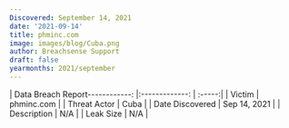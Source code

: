```yaml
---
Discovered: September 14, 2021
date: '2021-09-14'
title: phminc.com
image: images/blog/Cuba.png
author: Breachsense Support
draft: false
yearmonths: 2021/september
---
```


| Data Breach Report------------:   |:-------------:    | :-----:|
| Victim    | phminc.com      | 
| Threat Actor    | Cuba      | 
| Date Discovered    | Sep 14, 2021      | 
| Description    | N/A      | 
| Leak Size    | N/A      | 

